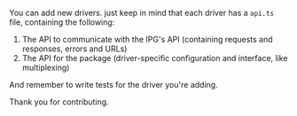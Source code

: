 You can add new drivers. just keep in mind that each driver has a `api.ts` file, containing the following:

1. The API to communicate with the IPG's API (containing requests and responses, errors and URLs)
2. The API for the package (driver-specific configuration and interface, like multiplexing)

And remember to write tests for the driver you're adding.

Thank you for contributing.
